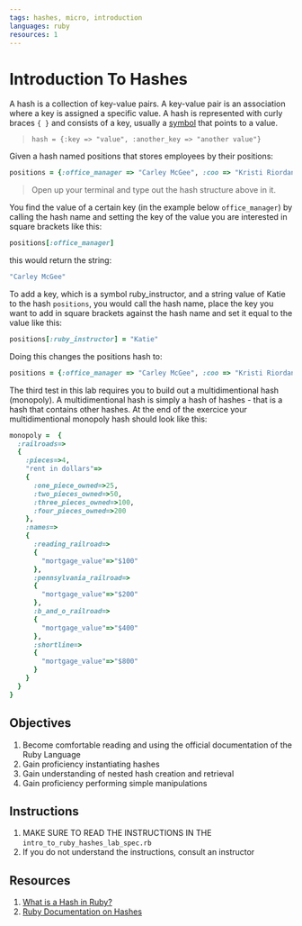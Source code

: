 ```yaml
---
tags: hashes, micro, introduction
languages: ruby
resources: 1
---
```

# Introduction To Hashes
A hash is a collection of key-value pairs. A key-value pair is an association where a key is assigned a specific value. A hash is represented with curly braces `{ }` and consists of a key, usually a [symbol](http://www.ruby-doc.org/core-2.1.5/Symbol.html) that points to a value.  

> `hash = {:key => "value", :another_key => "another value"}`

Given a hash named positions that stores employees by their positions:

```ruby
positions = {:office_manager => "Carley McGee", :coo => "Kristi Riordan ", :placements_manager => "Jackie Morgan", :creative_designer => "Edvin Lee"}
```

>Open up your terminal and type out the hash structure above in it.

You find the value of a certain key (in the example below `office_manager`) by calling the hash name and setting the key of the value you are interested in square brackets like this:

```ruby
positions[:office_manager]
```
this would return the string:
```ruby
"Carley McGee"
```

To add a key, which is a symbol ruby_instructor, and a string value of Katie to the hash `positions`, you would call the hash name, place the key you want to add in square brackets against the hash name and set it equal to the value like this:
```ruby
positions[:ruby_instructor] = "Katie"
```
Doing this changes the positions hash to:

```ruby
positions = {:office_manager => "Carley McGee", :coo => "Kristi Riordan ", :placements_manager => "Jackie Morgan", :creative_designer => "Edvin Lee", :ruby_instructor => "Katie"}
```

The third test in this lab requires you to build out a multidimentional hash (monopoly).  A multidimentional hash is simply a hash of hashes - that is a hash that contains other hashes. At the end of the exercice your multidimentional monopoly hash should look like this:

```ruby
monopoly =  {
  :railroads=>
  {
    :pieces=>4,
    "rent in dollars"=>
    {
      :one_piece_owned=>25,
      :two_pieces_owned=>50,
      :three_pieces_owned=>100,
      :four_pieces_owned=>200
    },
    :names=>
    {
      :reading_railroad=>
      {
        "mortgage_value"=>"$100"
      },
      :pennsylvania_railroad=>
      {
        "mortgage_value"=>"$200"
      },
      :b_and_o_railroad=>
      {
        "mortgage_value"=>"$400"
      },
      :shortline=>
      {
        "mortgage_value"=>"$800"
      }
    }
  }
}
```

## Objectives
1. Become comfortable reading and using the official documentation of the Ruby Language
2. Gain proficiency instantiating hashes
3. Gain understanding of nested hash creation and retrieval
4. Gain proficiency performing simple manipulations

## Instructions
1. MAKE SURE TO READ THE INSTRUCTIONS IN THE `intro_to_ruby_hashes_lab_spec.rb`
2. If you do not understand the instructions, consult an instructor

## Resources
1. [What is a Hash in Ruby?](http://ruby.about.com/od/rubyfeatures/a/hashes.htm)
2. [Ruby Documentation on Hashes](http://ruby-doc.org/core-2.1.3/Hash.html)
